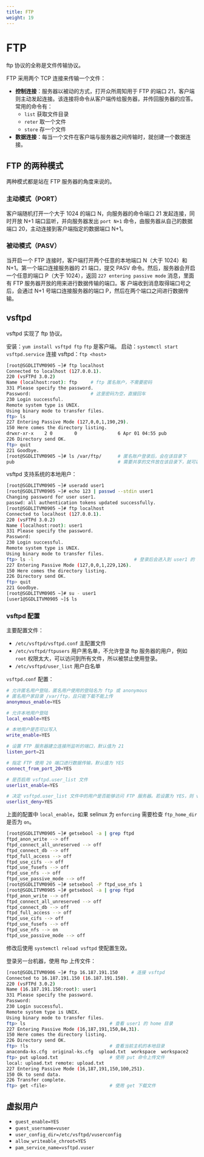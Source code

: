 ```yaml
---
title: FTP
weight: 19
---
```


# FTP

ftp 协议的全称是文件传输协议。

FTP 采用两个 TCP 连接来传输一个文件：

- **控制连接**：服务器以被动的方式，打开众所周知用于 FTP 的端口 21，客户端则主动发起连接。该连接将命令从客户端传给服务器，并传回服务器的应答。常用的命令有：
  - `list` 获取文件目录
  - `reter` 取一个文件
  - `store` 存一个文件
- **数据连接**：每当一个文件在客户端与服务器之间传输时，就创建一个数据连接。

## FTP 的两种模式

两种模式都是站在 FTP 服务器的角度来说的。

### 主动模式（PORT）

客户端随机打开一个大于 1024 的端口 N，向服务器的命令端口 21 发起连接，同时开放 N+1 端口监听，并向服务器发出 `port N+1` 命令，由服务器从自己的数据端口 20，主动连接到客户端指定的数据端口 N+1。

### 被动模式（PASV）

当开启一个 FTP 连接时，客户端打开两个任意的本地端口 N（大于 1024）和 N+1。第一个端口连接服务器的 21 端口，提交 PASV 命令。然后，服务器会开启一个任意的端口 P（大于 1024），返回 `227 entering passive mode` 消息，里面有 FTP 服务器开放的用来进行数据传输的端口。客
户端收到消息取得端口号之后，会通过 N+1 号端口连接服务器的端口 P，然后在两个端口之间进行数据传输。

## vsftpd

vsftpd 实现了 ftp 协议。

安装：`yum install vsftpd ftp` `ftp` 是客户端。
启动：`systemctl start vsftpd.service`
连接 vsftpd：`ftp <host>`

```bash
[root@SGDLITVM0905 ~]# ftp localhost
Connected to localhost (127.0.0.1).
220 (vsFTPd 3.0.2)
Name (localhost:root): ftp     # ftp 匿名账户，不需要密码
331 Please specify the password.
Password:                      # 这里密码为空，直接回车
230 Login successful.
Remote system type is UNIX.
Using binary mode to transfer files.
ftp> ls
227 Entering Passive Mode (127,0,0,1,190,29).
150 Here comes the directory listing.
drwxr-xr-x    2 0        0               6 Apr 01 04:55 pub
226 Directory send OK.
ftp> quit
221 Goodbye.
[root@SGDLITVM0905 ~]# ls /var/ftp/      # 匿名账户登录后，会在该目录下
pub                                      # 需要共享的文件放在该目录下，就可以被匿名账户访问
```

vsftpd 支持系统的本地用户：

```bash
[root@SGDLITVM0905 ~]# useradd user1
[root@SGDLITVM0905 ~]# echo 123 | passwd --stdin user1
Changing password for user user1.
passwd: all authentication tokens updated successfully.
[root@SGDLITVM0905 ~]# ftp localhost
Connected to localhost (127.0.0.1).
220 (vsFTPd 3.0.2)
Name (localhost:root): user1
331 Please specify the password.
Password:
230 Login successful.
Remote system type is UNIX.
Using binary mode to transfer files.
ftp> ls -l                                     # 登录后会进入到 user1 的 home 目录下
227 Entering Passive Mode (127,0,0,1,229,126).
150 Here comes the directory listing.
226 Directory send OK.
ftp> quit
221 Goodbye.
[root@SGDLITVM0905 ~]# su - user1
[user1@SGDLITVM0905 ~]$ ls
```

### vsftpd 配置

主要配置文件：

- `/etc/vsftpd/vsftpd.conf` 主配置文件
- `/etc/vsftpd/ftpusers` 用户黑名单，不允许登录 ftp 服务器的用户，例如 `root` 权限太大，可以访问到所有文件，所以被禁止使用登录。
- `/etc/vsftpd/user_list` 用户白名单

`vsftpd.conf` 配置：

```bash
# 允许匿名用户登陆，匿名用户使用的登陆名为 ftp 或 anonymous
# 匿名用户家目录 /var/ftp，且只能下载不能上传
anonymous_enable=YES

# 允许本地用户登陆
local_enable=YES

# 本地用户是否可以写入
write_enable=YES

# 设置 FTP 服务器建立连接所监听的端口，默认值为 21
listen_port=21

# 指定 FTP 使用 20 端口进行数据传输，默认值为 YES
connect_from_port_20=YES

# 是否启用 vsftpd.user_list 文件
userlist_enable=YES

# 决定 vsftpd.user_list 文件中的用户是否能够访问 FTP 服务器。若设置为 YES，则 vsftpd.user_list 文件中的用户不允许访问 FTP，若设置为 NO，则只有 vsftpd.user_list 文件中的用户才能访问 FTP。
userlist_deny=YES
```

上面的配置中 `local_enable`，如果 selinux 为 `enforcing` 需要检查 `ftp_home_dir` 是否为 `on`。

```bash
[root@SGDLITVM0905 ~]# getsebool -a | grep ftpd
ftpd_anon_write --> off
ftpd_connect_all_unreserved --> off
ftpd_connect_db --> off
ftpd_full_access --> off
ftpd_use_cifs --> off
ftpd_use_fusefs --> off
ftpd_use_nfs --> off
ftpd_use_passive_mode --> off
[root@SGDLITVM0905 ~]# setsebool -P ftpd_use_nfs 1
[root@SGDLITVM0905 ~]# getsebool -a | grep ftpd
ftpd_anon_write --> off
ftpd_connect_all_unreserved --> off
ftpd_connect_db --> off
ftpd_full_access --> off
ftpd_use_cifs --> off
ftpd_use_fusefs --> off
ftpd_use_nfs --> on
ftpd_use_passive_mode --> off
```

修改后使用 `systemctl reload vsftpd` 使配置生效。

登录另一台机器，使用 ftp 上传文件：

```bash
[root@SGDLITVM0906 ~]# ftp 16.187.191.150     # 连接 vsftpd
Connected to 16.187.191.150 (16.187.191.150).
220 (vsFTPd 3.0.2)
Name (16.187.191.150:root): user1
331 Please specify the password.
Password:
230 Login successful.
Remote system type is UNIX.
Using binary mode to transfer files.
ftp> ls                               # 查看 user1 的 home 目录
227 Entering Passive Mode (16,187,191,150,84,31).
150 Here comes the directory listing.
226 Directory send OK.
ftp> !ls                              # 查看当前主机的本地目录
anaconda-ks.cfg  original-ks.cfg  upload.txt  workspace  workspace2
ftp> put upload.txt                   # 使用 put 命令上传文件
local: upload.txt remote: upload.txt
227 Entering Passive Mode (16,187,191,150,100,251).
150 Ok to send data.
226 Transfer complete.
ftp> get <file>                       # 使用 get 下载文件
```

## 虚拟用户

- `guest_enable=YES`
- `guest_username=vuser`
- `user_config_dir=/etc/vsftpd/vuserconfig`
- `allow_writeable_chroot=YES`
- `pam_service_name=vsftpd.vuser`
